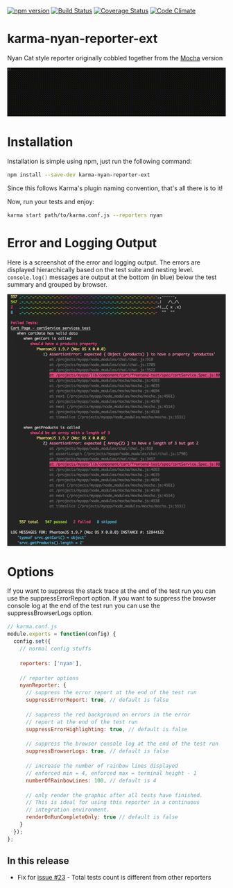 [![npm version](https://badge.fury.io/js/karma-nyan-reporter-ext.svg)](http://badge.fury.io/js/karma-nyan-reporter-ext)
[![Build Status](https://travis-ci.org/prantlf/karma-nyan-reporter-ext.svg)](https://travis-ci.org/prantlf/karma-nyan-reporter)
[![Coverage Status](https://coveralls.io/repos/prantlf/karma-nyan-reporter/badge.svg?branch=master)](https://coveralls.io/r/prantlf/karma-nyan-reporter?branch=master)
[![Code Climate](https://codeclimate.com/github/prantlf/karma-nyan-reporter/badges/gpa.svg)](https://codeclimate.com/github/prantlf/karma-nyan-reporter)
<!-- [![Dependency Status](https://david-dm.org/prantlf/karma-nyan-reporter.svg)](https://david-dm.org/prantlf/karma-nyan-reporter) -->

karma-nyan-reporter-ext
=======================

Nyan Cat style reporter originally cobbled together from the [Mocha](http://visionmedia.github.io/mocha/) version

![Karma Nyan Cat Reporter for Karma](https://raw.githubusercontent.com/dgarlitt/image-repo/master/karma-nyan-reporter/v0.2.2/karma-nyan-reporter.gif "Karma Nyan Cat Reporter for Karma")

Installation
========

Installation is simple using npm, just run the following command:

```sh
npm install --save-dev karma-nyan-reporter-ext
```

Since this follows Karma's plugin naming convention, that's all there is to it!

Now, run your tests and enjoy:

```sh
karma start path/to/karma.conf.js --reporters nyan
```

Error and Logging Output
=========

Here is a screenshot of the error and logging output. The errors are displayed hierarchically based on the test suite and nesting level. ```console.log()``` messages are output at the bottom (in blue) below the test summary and grouped by browser.

![Karma Nyan Cat Reporter Error Output](https://raw.githubusercontent.com/dgarlitt/image-repo/master/karma-nyan-reporter/v0.2.2/karma-nyan-reporter-error-output.png "Karma Nyan Cat Reporter Error Output")

Options
=========

If you want to suppress the stack trace at the end of the test run you can use the suppressErrorReport option. If you want to suppress the browser console log at the end of the test run you can use the suppressBrowserLogs option.

```js
// karma.conf.js
module.exports = function(config) {
  config.set({
    // normal config stuffs

    reporters: ['nyan'],

    // reporter options
    nyanReporter: {
      // suppress the error report at the end of the test run
      suppressErrorReport: true, // default is false

      // suppress the red background on errors in the error
      // report at the end of the test run
      suppressErrorHighlighting: true, // default is false

      // suppress the browser console log at the end of the test run
      suppressBrowserLogs: true, // default is false

      // increase the number of rainbow lines displayed
      // enforced min = 4, enforced max = terminal height - 1
      numberOfRainbowLines: 100, // default is 4

      // only render the graphic after all tests have finished.
      // This is ideal for using this reporter in a continuous
      // integration environment.
      renderOnRunCompleteOnly: true // default is false
    }
  });
};
```

In this release
-----------
 - Fix for [issue #23](https://github.com/dgarlitt/karma-nyan-reporter/issues/23) - Total tests count is different from other reporters
